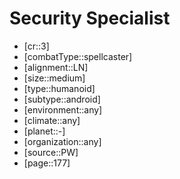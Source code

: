 
# Security Specialist

- [cr::3]
- [combatType::spellcaster]
- [alignment::LN]
- [size::medium]
- [type::humanoid]
- [subtype::android]
- [environment::any]
- [climate::any]
- [planet::-]
- [organization::any]
- [source::PW]
- [page::177]
